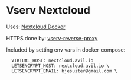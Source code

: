 # Vserv Nextcloud

Uses: [Nextcloud Docker](https://github.com/nextcloud/docker)

HTTPS done by: [vserv-reverse-proxy](https://bitbucket.org/bnware/vserv-reverse-proxy/src/master/)

Included by setting env vars in docker-compose:

      VIRTUAL_HOST: nextcloud.avil.io
      LETSENCRYPT_HOST: nextcloud.avil.io \
      LETSENCRYPT_EMAIL: bjesuiter@gmail.com \